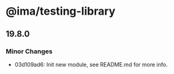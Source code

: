 # @ima/testing-library

## 19.8.0

### Minor Changes

- 03d109ad6: Init new module, see README.md for more info.

